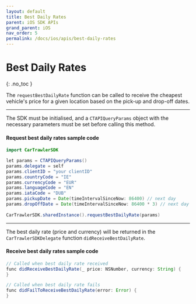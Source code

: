 ```yaml
---
layout: default
title: Best Daily Rates
parent: iOS SDK APIs
grand_parent: iOS
nav_order: 5
permalink: /docs/ios/apis/best-daily-rates
---
```


# Best Daily Rates

{: .no_toc }

The `requestBestDailyRate` function can be called to receive the cheapest vehicle's price for a given location based on the pick-up and drop-off dates. 

---

The SDK must be initialised, and a `CTAPIQueryParams` object with the necessary parameters must be set before calling this method.

#### Request best daily rates sample code
```java
import CarTrawlerSDK

let params = CTAPIQueryParams()  
params.delegate = self
params.clientID = "your clientID"
params.countryCode = "IE"
params.currencyCode = "EUR"
params.languageCode = "EN"
params.iataCode = "DUB"
params.pickupDate = Date(timeIntervalSinceNow: 86400) // next day
params.dropOffDate = Date(timeIntervalSinceNow: 86400 * 3) // next day + 3 days
  
CarTrawlerSDK.sharedInstance().requestBestDailyRate(params)
```
---
The best daily rate (price and currency) will be returned in the `CarTrawlerSDKDelegate` function `didReceiveBestDailyRate`.

#### Receive best daily rates sample code

```java
// Called when best daily rate received
func didReceiveBestDailyRate(_ price: NSNumber, currency: String) {
}

// Called when best daily rate fails
func didFailToReceiveBestDailyRate(error: Error) {
}
```
